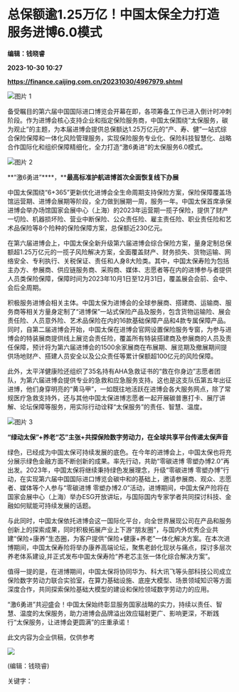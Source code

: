 # 总保额逾1.25万亿！中国太保全力打造服务进博6.0模式
**编辑：钱晓睿**

**2023-10-30 10:27**

**https://finance.caijing.com.cn/20231030/4967979.shtml**

![图片 1](https://img6.caijing.com.cn/2023/1030/1698658111721.png)

备受瞩目的第六届中国国际进口博览会开幕在即，各项筹备工作已进入倒计时冲刺阶段。作为进博会核心支持企业和指定保险服务商，中国太保围绕“太保服务，碳为观止”的主题，为本届进博会提供总保额达1.25万亿元的“产、寿、健”一站式综合保险保障和一体化风险管理服务，实现保险服务专业化、保险科技智慧化、战略合作国际化和组织保障精细化，全力打造“激6勇进”的太保服务6.0模式。

![图片 2](https://img1.caijing.com.cn/2023/1030/1698658122309.png)

**“激6勇进”****，****最高标准护航进博首次全面恢复线下办展**

中国太保围绕“6+365”更新优化进博会全生命周期支持保险方案，保险保障覆盖场馆运营期、进博会展期等阶段，全力做到展期一周，服务一年。中国太保首席承保进博会举办场馆国家会展中心（上海）的2023年运营期一揽子保险，提供了财产一切险、机器损坏险、营业中断保险、公众责任险、雇主责任险、职业责任险和艺术品保险等8个险种的保险保障方案，总保额近230亿元。

在第六届进博会上，中国太保全新升级第六届进博会综合保险方案，量身定制总保额超1.25万亿元的一揽子风险解决方案，全面覆盖财产、财务损失、货物运输、网络安全、专利执行、关税保证、责任和人身8大险类。其中，中国太保寿险为包括主办方、参展商、供应链服务商、采购商、媒体、志愿者等在内的进博参与者提供人员类保险保障，保障时间为2023年10月1日至12月31日，覆盖展会会前、会中、会后全周期。

积极服务进博会相关主体。中国太保为进博会的全球参展商、搭建商、运输商、服务商等相关方量身定制了“进博保”一站式保险产品及服务，包含货物运输险、展会责任险、人员意外险、艺术品保险在内的16款基础保障产品和4款专属保障产品。同时，自第二届进博会开始，中国太保在进博会官网设置保险服务专窗，为参与进博会的特装展商提供线上展览会责任险，覆盖所有特装搭建商及参展商的人员及责任保障，预计将为第六届进博会的1500余家展商在布展期、展览期及撤展期间提供场地财产、搭建人员安全以及公众责任等累计保额超100亿元的风险保障。

此外，太平洋健康险还组织了35名持有AHA急救证书的“救在你身边”志愿者团队，为第六届进博会提供专业的急救和应急服务支持。这也是这支队伍第五年出征进博，他们身穿明亮的“黄马甲”，一如既往地活跃在进博会各大服务网点，除了常规医疗急救支持外，还与其他中国太保进博志愿者一起开展碳普惠打卡、展厅讲解、论坛保障等服务，用实际行动诠释“太保服务”的责任、智慧、温度。

![图片 3](https://tx1.cdn.caijing.com.cn/2023/1030/1698658148634.png)

**“绿动太保”+养老“芯”主张+共探保险数字劳动力，在全球共享平台传递太保声音**

绿色，已经成为中国太保可持续发展的底色。在今年的进博会上，中国太保也将充分展示绿色金融方面不断创新的成果。率先行动，共助“零碳进博 零塑办博2.0”再出发。2023年，中国太保将继续秉持绿色发展理念，升级“零碳进博 零塑办博”行动，在实现第六届中国国际进口博览会碳中和的基础上，邀请参展商、观众、志愿者、媒体等个人参与“零碳进博 零塑办博2.0”活动，进博期间，中国太保产险将在国家会展中心（上海）举办ESG开放讲坛，与国际国内专家学者共同探讨科技、金融如何赋能可持续发展的话题。

与此同时，中国太保依托进博会这一国际化平台，向全世界展现公司在产品和服务创新上的探索成果，同时积极拓展产业上下游“朋友圈”，与国内外优秀企业共建“保险+康养”生态圈，为客户提供“保险+健康+养老”一体化解决方案。在本次进博期间，中国太保寿险将举办康养高端论坛，聚焦老龄化现状与痛点，探讨多层次养老体系建设,并正式发布中国太保寿险“养老芯主张一体化综合解决方案”。

值得一提的是，在进博期间，中国太保将协同华为、科大讯飞等头部科技公司成立保险数字劳动力联合实验室，在算力基础设施、底座大模型、场景领域知识等方面深度合作，共同探索保险基础大模型的建设和保险领域数字劳动力的应用。

“激6勇进”共迎盛会！中国太保始终彰显服务国家战略的实力，持续以责任、智慧、温度的太保服务，助力进博会品牌溢出效应辐射更广、影响更深，不断践行“太保服务，让进博会更圆满”的庄重承诺！

此文内容为企业供稿，仅供参考

![](https://tx1.cdn.caijing.com.cn/2014-03-27/114048455.jpg)

(编辑：钱晓睿)

关键字：